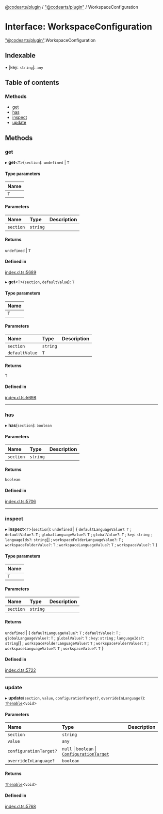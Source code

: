[@codearts/plugin](../README.md) / ["@codearts/plugin"](../modules/_codearts_plugin_.md) / WorkspaceConfiguration

# Interface: WorkspaceConfiguration

["@codearts/plugin"](../modules/_codearts_plugin_.md).WorkspaceConfiguration

## Indexable

▪ [key: `string`]: `any`

## Table of contents

### Methods

- [get](codearts_plugin_.WorkspaceConfiguration.md#get)
- [has](codearts_plugin_.WorkspaceConfiguration.md#has)
- [inspect](codearts_plugin_.WorkspaceConfiguration.md#inspect)
- [update](codearts_plugin_.WorkspaceConfiguration.md#update)

## Methods

### get

▸ **get**<`T`\>(`section`): `undefined` \| `T`

#### Type parameters

| Name |
| :------ |
| `T` |

#### Parameters

| Name | Type | Description |
| :------ | :------ | :------ |
| `section` | `string` |  |

#### Returns

`undefined` \| `T`

#### Defined in

[index.d.ts:5689](https://github.com/huaweicloud/cloudide-plugin-api/blob/b58031b/index.d.ts#L5689)

▸ **get**<`T`\>(`section`, `defaultValue`): `T`

#### Type parameters

| Name |
| :------ |
| `T` |

#### Parameters

| Name | Type | Description |
| :------ | :------ | :------ |
| `section` | `string` |  |
| `defaultValue` | `T` |  |

#### Returns

`T`

#### Defined in

[index.d.ts:5698](https://github.com/huaweicloud/cloudide-plugin-api/blob/b58031b/index.d.ts#L5698)

___

### has

▸ **has**(`section`): `boolean`

#### Parameters

| Name | Type | Description |
| :------ | :------ | :------ |
| `section` | `string` |  |

#### Returns

`boolean`

#### Defined in

[index.d.ts:5706](https://github.com/huaweicloud/cloudide-plugin-api/blob/b58031b/index.d.ts#L5706)

___

### inspect

▸ **inspect**<`T`\>(`section`): `undefined` \| { `defaultLanguageValue?`: `T` ; `defaultValue?`: `T` ; `globalLanguageValue?`: `T` ; `globalValue?`: `T` ; `key`: `string` ; `languageIds?`: `string`[] ; `workspaceFolderLanguageValue?`: `T` ; `workspaceFolderValue?`: `T` ; `workspaceLanguageValue?`: `T` ; `workspaceValue?`: `T`  }

#### Type parameters

| Name |
| :------ |
| `T` |

#### Parameters

| Name | Type | Description |
| :------ | :------ | :------ |
| `section` | `string` |  |

#### Returns

`undefined` \| { `defaultLanguageValue?`: `T` ; `defaultValue?`: `T` ; `globalLanguageValue?`: `T` ; `globalValue?`: `T` ; `key`: `string` ; `languageIds?`: `string`[] ; `workspaceFolderLanguageValue?`: `T` ; `workspaceFolderValue?`: `T` ; `workspaceLanguageValue?`: `T` ; `workspaceValue?`: `T`  }

#### Defined in

[index.d.ts:5722](https://github.com/huaweicloud/cloudide-plugin-api/blob/b58031b/index.d.ts#L5722)

___

### update

▸ **update**(`section`, `value`, `configurationTarget?`, `overrideInLanguage?`): [`Thenable`](Thenable.md)<`void`\>

#### Parameters

| Name | Type | Description |
| :------ | :------ | :------ |
| `section` | `string` |  |
| `value` | `any` |  |
| `configurationTarget?` | ``null`` \| `boolean` \| [`ConfigurationTarget`](../enums/codearts_plugin_.ConfigurationTarget.md) |  |
| `overrideInLanguage?` | `boolean` |  |

#### Returns

[`Thenable`](Thenable.md)<`void`\>

#### Defined in

[index.d.ts:5768](https://github.com/huaweicloud/cloudide-plugin-api/blob/b58031b/index.d.ts#L5768)

